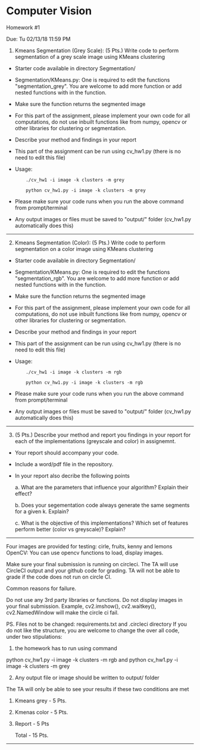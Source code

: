 # Computer Vision
Homework #1

Due: Tu 02/13/18 11:59 PM

1. Kmeans Segmentation (Grey Scale):
(5 Pts.) Write code to perform segmentation of a grey scale image using KMeans clustering

  - Starter code available in directory Segmentation/
  - Segmentation/KMeans.py: One is required to edit the functions "segmentation_grey". You are welcome to add more function or add nested functions with in the function.
  - Make sure the function returns the segmented image
  - For this part of the assignment, please implement your own code for all computations, do not use inbuilt functions like from numpy, opencv or other libraries for clustering or segmentation.
  - Describe your method and findings in your report
  - This part of the assignment can be run using cv_hw1.py (there is no need to edit this file)
  - Usage: 
  
            ./cv_hw1 -i image -k clusters -m grey
  
            python cv_hw1.py -i image -k clusters -m grey
  - Please make sure your code runs when you run the above command from prompt/terminal
  - Any output images or files must be saved to "output/" folder (cv_hw1.py automatically does this)
  
-------------
2. Kmeans Segmentation (Color):
(5 Pts.) Write code to perform segmentation on a color image using KMeans clustering

  - Starter code available in directory Segmentation/
  - Segmentation/KMeans.py: One is required to edit the functions "segmentation_rgb". You are welcome to add more function or add nested functions with in the function.
  - Make sure the function returns the segmented image
  - For this part of the assignment, please implement your own code for all computations, do not use inbuilt functions like from numpy, opencv or other libraries for clustering or segmentation.
  - Describe your method and findings in your report
  - This part of the assignment can be run using cv_hw1.py (there is no need to edit this file)
  - Usage: 
  
            ./cv_hw1 -i image -k clusters -m rgb
  
            python cv_hw1.py -i image -k clusters -m rgb
  - Please make sure your code runs when you run the above command from prompt/terminal
  - Any output images or files must be saved to "output/" folder (cv_hw1.py automatically does this)

-------------
3. (5 Pts.) Describe your method and report you findings in your report for each of the implementations (greyscale and color) in assignemnt.
  - Your report should accompany your code. 
  - Include a word/pdf file in the repository.
  - In your report also decribe the following points
  
    a. What are the parameters that influence your algorithm? Explain their effect?
    
    b. Does your segementation code always generate the same segments for a given k. Explain?
    
    c.
    What is the objective of this implementations? Which set of features perform better (color vs greyscale)? Explain?
-------------

Four images are provided for testing: cirle, fruits, kenny and lemons
OpenCV: You can use opencv functions to load, display images.

Make sure your final submission is running on circleci. 
The TA will use CircleCI output and your github code for grading. 
TA will not be able to grade if the code does not run on circle CI.

Common reasons for failure.

Do not use any 3rd party libraries or functions.
Do not display images in your final submission. 
Example, cv2.imshow(), cv2.waitkey(), cv2.NamedWindow will make the circle ci fail.

PS. Files not to be changed: requirements.txt and .circleci directory 
If you do not like the structure, you are welcome to change the over all code, under two stipulations:

1. the homework has to run using command

  python cv_hw1.py -i image -k clusters -m rgb
  and
  python cv_hw1.py -i image -k clusters -m grey
 

  
2. Any output file or image should be written to output/ folder

The TA will only be able to see your results if these two conditions are met

1. Kmeans grey     - 5 Pts.
2. Kmenas color    - 5 Pts.
3. Report          - 5 Pts

    Total          - 15 Pts.

----------------------
